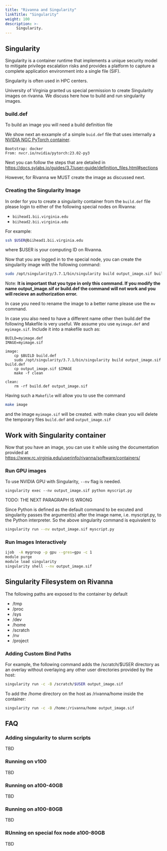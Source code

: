 ```yaml
---
title: "Rivanna and Singularity"
linkTitle: "Singularity"
weight: 100
description: >-
     Singularity.
---
```


## Singularity

Singularity is a container runtime that implements a unique security model to 
mitigate privilege escalation risks and provides a platform to capture a complete 
application environment into a single file (SIF).

Singularity is often used in HPC centers.

University of Virginia granted us special permission to create
Singularity images on rivanna. We discuss here how to build and run
singularity images.


### build.def

To build an image you will need a build definition file

We show next an exxample of a simple `buid.def` file that uses
internally a
[NVIDIA NGC PyTorch container](https://catalog.ngc.nvidia.com/orgs/nvidia/containers/pytorch).

```
Bootstrap: docker
From: nvcr.io/nvidia/pytorch:23.02-py3
```

Next you can follow the steps that are detailed in 
<https://docs.sylabs.io/guides/3.7/user-guide/definition_files.html#sections>

However, for Rivanna we MUST create the image as discussed next.

### Creating the Singularity Image

In order for you to create a singularity container from the
`build.def` file please login to either of the following special nodes
on Rivanna:

* `biihead1.bii.virginia.edu` 
* `biihead2.bii.virginia.edu`

For example: 

```bash
ssh $USER@biihead1.bii.virginia.edu
```

where $USER is your computing ID on Rivanna.

Now that you are logged in to the special node, you can create the
singularity image with the following command:

```bash
sudo /opt/singularity/3.7.1/bin/singularity build output_image.sif build.def
```

Note: **It is important that you type in only this command. If you modify
the name output_image.sif or build.def the command will not work and you will
recieve an authorization error.**

In case you need to rename the image to a better name please use the `mv` command.


In case you also need to have a different name other then build.def
the following Makefile is very useful. We assume you use `myimage.def`
and `myimage.sif`. Include it into a makefile such as:

```
BUILD=myimage.def
IMAGE=myimage.sif

image:
	cp $BUILD build.def
	sudo /opt/singularity/3.7.1/bin/singularity build output_image.sif build.def
	cp output_image.sif $IMAGE
	make -f clean

clean:
	rm -rf build.def output_image.sif
```

Having such a `Makefile` will allow you to use the command

```bash
make image
```

and the image `myimage.sif` will be created. with make clean you will
delete the temporary files `build.def` and `output_image.sif`
	

## Work with Singularity container

Now that you have an image, you can use it while using the
documentation provided at 
<https://www.rc.virginia.edu/userinfo/rivanna/software/containers/>


### Run GPU images

To use NVIDIA GPU with Singularity, `--nv` flag is needed.

```basg
singularity exec --nv output_image.sif python myscript.py
```

TODO: THE NEXT PARAGRAPH IS WRONG

Since Python is defined as the default command to be excuted and
singularity passes the argument(s) after the image name,
i.e. myscript.py, to the Python interpreter. So the above singularity
command is equivalent to

```bash
singularity run --nv output_image.sif myscript.py
```

### Run Images Interactively

```bash
ijob  -A mygroup -p gpu --gres=gpu -c 1
module purge
module load singularity
singularity shell --nv output_image.sif
```

## Singularity Filesystem on Rivanna

The following paths are exposed to the container by default

* /tmp
* /proc
* /sys
* /dev
* /home
* /scratch
* /nv
* /project

### Adding Custom Bind Paths

For example, the following command adds the /scratch/$USER directory
as an overlay without overlaying any other user directories provided
by the host:

```bash
singularity run -c -B /scratch/$USER output_image.sif
```

To add the /home directory on the host as /rivanna/home inside the container:

```bash
singularity run -c -B /home:/rivanna/home output_image.sif
```

## FAQ

### Adding singularity to slurm scripts

TBD

### Running on v100

TBD

### Running on a100-40GB

TBD

### Running on a100-80GB

TBD

### RUnning on special fox node a100-80GB

TBD


